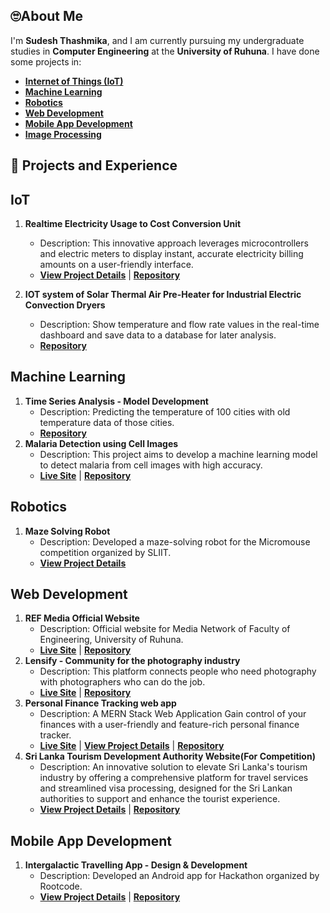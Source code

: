 ## 🙄About Me
I'm **Sudesh Thashmika**, and I am currently pursuing my undergraduate studies in **Computer Engineering** at the **University of Ruhuna**. I have done some projects in:
- **[Internet of Things (IoT)](https://github.com/ThashmikaX#iot)**
- **[Machine Learning](https://github.com/ThashmikaX#machine-learning)**
- **[Robotics](https://github.com/ThashmikaX#Robotics)**
- **[Web Development](https://github.com/ThashmikaX#web-development)**
- **[Mobile App Development](https://github.com/ThashmikaX#mobile-app-development)**
- **[Image Processing](https://github.com/ThashmikaX#image-processing)**

## 🔭 Projects and Experience
## IoT

1. **Realtime Electricity Usage to Cost Conversion Unit**
   - Description: This innovative approach leverages microcontrollers and electric meters to display instant, accurate electricity billing amounts on a user-friendly interface.
   - **[View Project Details](https://www.linkedin.com/in/sudesh-thashmika/details/projects/)** | **[Repository](https://github.com/ThashmikaX/Realtime-ElectricityBill-Calculator)**

2. **IOT system of Solar Thermal Air Pre-Heater for Industrial Electric Convection Dryers**
   - Description: Show temperature and flow rate values in the real-time dashboard and save data to a database for later analysis.
   - **[Repository](https://github.com/ThashmikaX/Solar-Project)**
  
## Machine Learning

1. **Time Series Analysis - Model Development**
   - Description: Predicting the temperature of 100 cities with old temperature data of those cities.
   - **[Repository](https://github.com/ThashmikaX/Predicta-1.0-ML-Competition)**
2. **Malaria Detection using Cell Images**
   - Description: This project aims to develop a machine learning model to detect malaria from cell images with high accuracy.
   - **[Live Site](https://malaria-detection-six.vercel.app/)** | **[Repository](https://github.com/ThashmikaX/Malaria-Detection-Model)**

## Robotics

1. **Maze Solving Robot**
   - Description: Developed a maze-solving robot for the Micromouse competition organized by SLIIT.
   - **[View Project Details](https://www.linkedin.com/posts/sudesh-thashmika_robofest2023-micromousecompetition-universityofruhuna-activity-7164253960411840513-hKAo?utm_source=share&utm_medium=member_desktop)**

## Web Development

1. **REF Media Official Website**
   - Description: Official website for Media Network of Faculty of Engineering, University of Ruhuna.
   - **[Live Site](https://refmedia.lk)** | **[Repository](https://github.com/ThashmikaX/refmedia-site)**
2. **Lensify - Community for the photography industry**
   - Description: This platform connects people who need photography with photographers who can do the job.
   - **[Live Site](https://lensify-photography-web-app-frontend.vercel.app/)** | **[Repository](https://github.com/ThashmikaX/Lensify-Photography-Web-App)**
3. **Personal Finance Tracking web app**
   - Description: A MERN Stack Web Application Gain control of your finances with a user-friendly and feature-rich personal finance tracker.
   - **[Live Site](https://finance-management-web-app-frontend.vercel.app/)** | **[View Project Details](https://www.linkedin.com/posts/sudesh-thashmika_personal-finance-tracker-a-mern-stack-web-activity-7170359006337622016-Wzkr?utm_source=share&utm_medium=member_desktop)** | **[Repository](https://github.com/ThashmikaX/Finance-Management-WebApp)**
4. **Sri Lanka Tourism Development Authority Website(For Competition)**
   - Description: An innovative solution to elevate Sri Lanka's tourism industry by offering a comprehensive platform for travel services and streamlined visa processing, designed for the Sri Lankan authorities to support and enhance the tourist experience.
   - **[View Project Details](https://github.com/EnigmasRuh/Enigmas_SriLanka_TDA)** | **[Repository](https://github.com/EnigmasRuh/Enigmas_SriLanka_TDA)**

  
## Mobile App Development

1. **Intergalactic Travelling App - Design & Development**
   - Description: Developed an Android app for Hackathon organized by Rootcode. 
   - **[View Project Details](https://www.linkedin.com/in/sudesh-thashmika/details/projects/)** | **[Repository](https://github.com/ISMadusanka/rootcode-tech-triathlon)**



